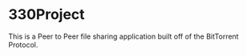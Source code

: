 # 330Project



This is a Peer to Peer file sharing application built off of the BitTorrent Protocol.
